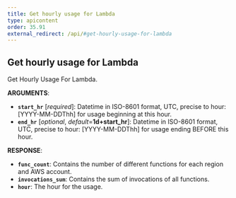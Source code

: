 ```yaml
---
title: Get hourly usage for Lambda
type: apicontent
order: 35.91
external_redirect: /api/#get-hourly-usage-for-lambda
---
```


## Get hourly usage for Lambda

Get Hourly Usage For Lambda.

**ARGUMENTS**:

* **`start_hr`** [*required*]:
    Datetime in ISO-8601 format, UTC, precise to hour: [YYYY-MM-DDThh] for usage beginning at this hour.
* **`end_hr`** [*optional*, *default*=**1d+start_hr**]:
    Datetime in ISO-8601 format, UTC, precise to hour: [YYYY-MM-DDThh] for usage ending BEFORE this hour.

**RESPONSE**:

* **`func_count`**:
	Contains the number of different functions for each region and AWS account.
* **`invocations_sum`**:
	Contains the sum of invocations of all functions.
* **`hour`**:
    The hour for the usage.

